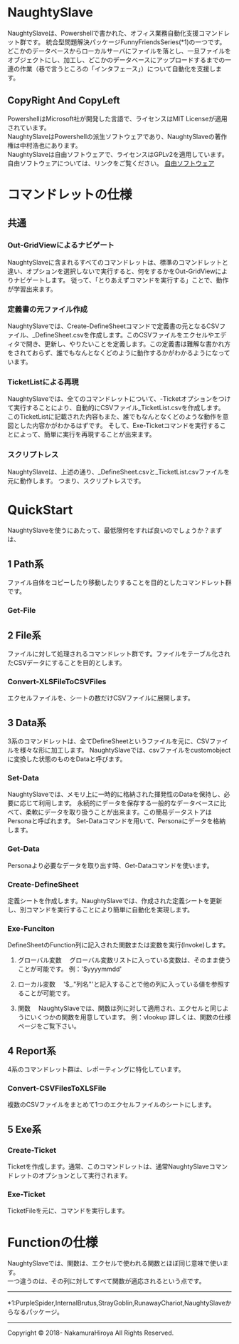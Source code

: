 # NaughtySlave
NaughtySlaveは、Powershellで書かれた、オフィス業務自動化支援コマンドレット群です。
統合型問題解決パッケージFunnyFriendsSeries(*1)の一つです。
どこかのデータベースからローカルサーバにファイルを落とし、一旦ファイルをオブジェクトにし、加工し、どこかのデータベースにアップロードするまでの一連の作業（巷で言うところの「インタフェース」）について自動化を支援します。

## CopyRight And CopyLeft
PowershellはMicrosoft社が開発した言語で、ライセンスはMIT Licenseが適用されています。  
NaughtySlaveはPowershellの派生ソフトウェアであり、NaughtySlaveの著作権は中村浩也にあります。  
NaughtySlaveは自由ソフトウェアで、ライセンスはGPLv2を適用しています。自由ソフトウェアについては、リンクをご覧ください。
[自由ソフトウェア](https://www.gnu.org/philosophy/free-sw.ja.html "GNU") 


# コマンドレットの仕様
## 共通
### Out-GridViewによるナビゲート
NaughtySlaveに含まれるすべてのコマンドレットは、標準のコマンドレットと違い、オプションを選択しないで実行すると、何をするかをOut-GridViewによりナビゲートします。
従って、「とりあえずコマンドを実行する」ことで、動作が学習出来ます。

### 定義書の元ファイル作成
NaughtySlaveでは、Create-DefineSheetコマンドで定義書の元となるCSVファイル、_DefineSheet.csvを作成します。このCSVファイルをエクセルやエディタで開き、更新し、やりたいことを定義します。この定義書は難解な書かれ方をされておらず、誰でもなんとなくどのように動作するかがわかるようになっています。

### TicketListによる再現
NaughtySlaveでは、全てのコマンドレットについて、-Ticketオプションをつけて実行することにより、自動的にCSVファイル_TicketList.csvを作成します。  
このTicketListに記載された内容もまた、誰でもなんとなくどのような動作を意図とした内容かがわかるはずです。
そして、Exe-Ticketコマンドを実行することによって、簡単に実行を再現することが出来ます。

### スクリプトレス
NaughtySlaveは、上述の通り、_DefineSheet.csvと_TicketList.csvファイルを元に動作します。
つまり、スクリプトレスです。

# QuickStart
NaughtySlaveを使うにあたって、最低限何をすれば良いのでしょうか？まずは、

## 1 Path系
ファイル自体をコピーしたり移動したりすることを目的としたコマンドレット群です。
### Get-File

## 2 File系 
ファイルに対して処理されるコマンドレット群です。ファイルをテーブル化されたCSVデータにすることを目的とします。

### Convert-XLSFileToCSVFiles
エクセルファイルを、シートの数だけCSVファイルに展開します。

## 3 Data系
3系のコマンドレットは、全てDefineSheetというファイルを元に、CSVファイルを様々な形に加工します。
NaughtySlaveでは、csvファイルをcustomobjectに変換した状態のものをDataと呼びます。

### Set-Data
NaughtySlaveでは、メモリ上に一時的に格納された揮発性のDataを保持し、必要に応じて利用します。
永続的にデータを保存する一般的なデータベースに比べて、柔軟にデータを取り扱うことが出来ます。この簡易データストアはPersonaと呼ばれます。
Set-Dataコマンドを用いて、Personaにデータを格納します。

### Get-Data
Personaより必要なデータを取り出す時、Get-Dataコマンドを使います。

### Create-DefineSheet
定義シートを作成します。NaughtySlaveでは、作成された定義シートを更新し、別コマンドを実行することにより簡単に自動化を実現します。

### Exe-Funciton
DefineSheetのFunction列に記入された関数または変数を実行(Invoke)します。

1. グローバル変数
　グローバル変数リストに入っている変数は、そのまま使うことが可能です。
 例：'$yyyymmdd'

2. ローカル変数
　'$_."列名"'と記入することで他の列に入っている値を参照することが可能です。
 
3. 関数
　NaughtySlaveでは、関数は列に対して適用され、エクセルと同じようにいくつかの関数を用意しています。
 例：vlookup
 詳しくは、関数の仕様ページをご覧下さい。

## 4 Report系
4系のコマンドレット群は、レポーティングに特化しています。

### Convert-CSVFilesToXLSFile
複数のCSVファイルをまとめて1つのエクセルファイルのシートにします。

## 5 Exe系
### Create-Ticket
Ticketを作成します。通常、このコマンドレットは、通常NaughtySlaveコマンドレットのオプションとして実行されます。

### Exe-Ticket
TicketFileを元に、コマンドを実行します。

# Functionの仕様
NaughtySlaveでは、関数は、エクセルで使われる関数とほぼ同じ意味で使います。  
一つ違うのは、その列に対してすべて関数が適応されるという点です。

---
*1:PurpleSpider,InternalBrutus,StrayGoblin,RunawayChariot,NaughtySlaveからなるパッケージ。

---

Copyright © 2018- NakamuraHiroya All Rights Reserved.
